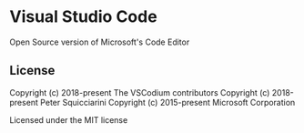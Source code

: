 # Visual Studio Code

Open Source version of Microsoft's Code Editor


## License

Copyright (c) 2018-present The VSCodium contributors
Copyright (c) 2018-present Peter Squicciarini
Copyright (c) 2015-present Microsoft Corporation

Licensed under the MIT license
